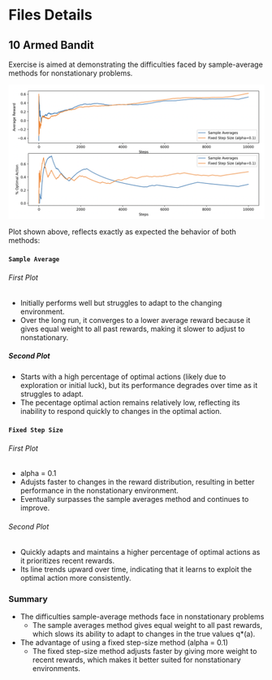 # Files Details

## 10 Armed Bandit
Exercise is aimed at demonstrating the difficulties faced by sample-average methods for nonstationary problems.

![exercise2.5](visual_aid/10_armed.png)

Plot shown above, reflects exactly as expected the behavior of both methods:

#### `Sample Average`

###### First Plot
- Initially performs well but struggles to adapt to the changing environment.
- Over the long run, it converges to a lower average reward because it gives equal weight to all past rewards, making it slower to adjust to nonstationary.

##### Second Plot
- Starts with a high percentage of optimal actions (likely due to exploration or initial luck), but its performance degrades over time as it struggles to adapt.
- The pecentage optimal action remains relatively low, reflecting its inability to respond quickly to changes in the optimal action.

#### `Fixed Step Size`

###### First Plot
- alpha = 0.1
- Adujsts faster to changes in the reward distribution, resulting in better performance in the nonstationary environment.
- Eventually surpasses the sample averages method and continues to improve.

###### Second Plot
- Quickly adapts and maintains a higher percentage of optimal actions as it prioritizes recent rewards.
- Its line trends upward over time, indicating that it learns to exploit the optimal action more consistently.

### Summary
- The difficulties sample-average methods face in nonstationary problems
    - The sample averages method gives equal weight to all past rewards, which slows its ability to adapt to changes in the true values q*(a).
- The advantage of using a fixed step-size method (alpha = 0.1)
    - The fixed step-size method adjusts faster by giving more weight to recent rewards, which makes it better suited for nonstationary environments.

